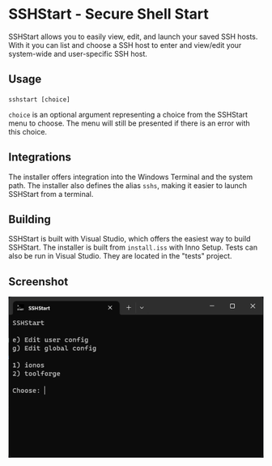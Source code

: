 # SSHStart - Secure Shell Start

SSHStart allows you to easily view, edit, and launch your saved SSH hosts. With it you can list and choose a SSH host to enter and view/edit your system-wide and user-specific SSH host.

## Usage

`sshstart [choice]`

`choice` is an optional argument representing a choice from the SSHStart menu to choose. The menu will still be presented if there is an error with this choice.

## Integrations

The installer offers integration into the Windows Terminal and the system path. The installer also defines the alias `sshs`, making it easier to launch SSHStart from a terminal.

## Building

SSHStart is built with Visual Studio, which offers the easiest way to build SSHStart. The installer is built from `install.iss` with Inno Setup. Tests can also be run in Visual Studio. They are located in the "tests" project.

## Screenshot

![Screenshot of SSHStart running in Windows Terminal](img/screenshot.png)
